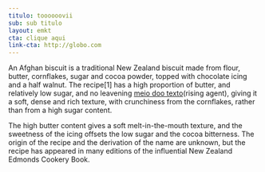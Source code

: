 ```yaml
---
titulo: toooooovii
sub: sub titulo
layout: emkt
cta: clique aqui
link-cta: http://globo.com
---
```

An Afghan biscuit is a traditional New Zealand biscuit made from flour, butter, cornflakes, sugar and cocoa powder, topped with chocolate icing and a half walnut. The recipe[1] has a high proportion of butter, and relatively low sugar, and no leavening  [meio doo texto](https://en.wikipedia.org/wiki/Afghan_biscuit)(rising agent), giving it a soft, dense and rich texture, with crunchiness from the cornflakes, rather than from a high sugar content.

The high butter content gives a soft melt-in-the-mouth texture, and the sweetness of the icing offsets the low sugar and the cocoa bitterness. The origin of the recipe and the derivation of the name are unknown, but the recipe has appeared in many editions of the influential New Zealand Edmonds Cookery Book.
